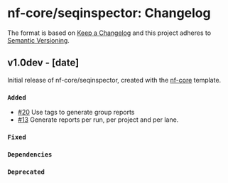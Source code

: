# nf-core/seqinspector: Changelog

The format is based on [Keep a Changelog](https://keepachangelog.com/en/1.0.0/)
and this project adheres to [Semantic Versioning](https://semver.org/spec/v2.0.0.html).

## v1.0dev - [date]

Initial release of nf-core/seqinspector, created with the [nf-core](https://nf-co.re/) template.

### `Added`

- [#20](https://github.com/nf-core/seqinspector/pull/20) Use tags to generate group reports
- [#13](https://github.com/nf-core/seqinspector/pull/13) Generate reports per run, per project and per lane.

### `Fixed`

### `Dependencies`

### `Deprecated`

